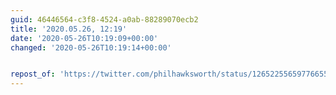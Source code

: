 ```yaml
---
guid: 46446564-c3f8-4524-a0ab-88289070ecb2
title: '2020.05.26, 12:19'
date: '2020-05-26T10:19:09+00:00'
changed: '2020-05-26T10:19:14+00:00'


repost_of: 'https://twitter.com/philhawksworth/status/1265225565977665537'
---
```


